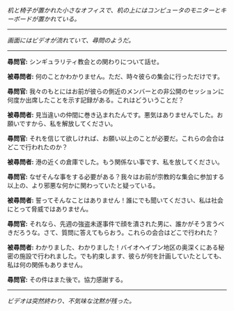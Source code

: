 _机と椅子が置かれた小さなオフィスで、机の上にはコンピュータのモニターとキーボードが置かれている。_

---

_画面にはビデオが流れていて、尋問のようだ。_

---

**尋問官:** シンギュラリティ教会との関わりについて話せ。

**被尋問者:** 何のことかわかりません。ただ、時々彼らの集会に行っただけです。

**尋問官:** 我々のもとにはお前が彼らの側近のメンバーとの非公開のセッションに何度か出席したことを示す記録がある。これはどういうことだ？

**被尋問者:** 見当違いの仲間に巻き込まれたんです。悪気はありませんでした。お願いですから、私を解放してください。

**尋問官:** それを信じて欲しければ、お願い以上のことが必要だ。これらの会合はどこで行われたのか？

**被尋問者:** 港の近くの倉庫でした。もう関係ない事です、私を放してください。

**尋問官:** なぜそんな事をする必要がある？我々はお前が宗教的な集会に参加する以上の、より邪悪な何かに関わっていたと疑っている。

**被尋問者:** 誓ってそんなことはありません！誰にでも聞いてください、私は社会にとって脅威ではありません。

**尋問官:** それなら、先週の強盗未遂事件で顔を潰された男に、誰かがそう言うべきだろうな。さて、質問に答えてもらおう。これらの会合はどこで行われた？

**被尋問者:** わかりました、わかりました！バイオヘイブン地区の奥深くにある秘密の施設で行われました。でも約束します、彼らが何を計画していたとしても、私は何の関係もありません。

**尋問官:** その件はまた後で。協力感謝する。

---

_ビデオは突然終わり、不気味な沈黙が残った。_
